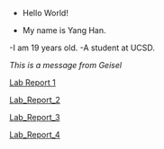 * Hello World!

* My name is Yang Han.

-I am 19 years old.
-A student at UCSD.

_This is a message from Geisel_


[Lab Report 1](https://TonyYangHan.github.io/cse15l-lab-reports/lab-report-1-week-0.html)

[Lab_Report_2](https://TonyYangHan.github.io/cse15l-lab-reports/lab-report-2-week-1.html)

[Lab_Report_3](https://TonyYangHan.github.io/cse15l-lab-reports/lab-report-3-week-3.html)

[Lab_Report_4](https://TonyYangHan.github.io/cse15l-lab-report/cse15l-week-5-lab-report-4.html)




